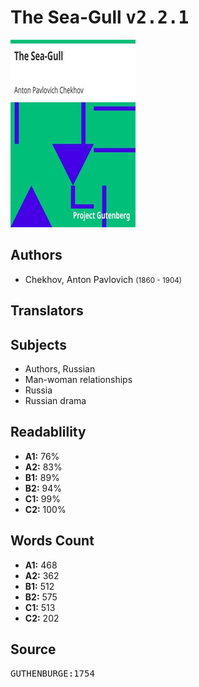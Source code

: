 # The Sea-Gull <kbd>v2.2.1</kbd>

![](./cover.medium.jpg "")

## Authors


 - Chekhov, Anton Pavlovich <small>(1860 - 1904)</small>

## Translators



## Subjects


 - Authors, Russian
 - Man-woman relationships
 - Russia
 - Russian drama

## Readablility


 - **A1:** 76%
 - **A2:** 83%
 - **B1:** 89%
 - **B2:** 94%
 - **C1:** 99%
 - **C2:** 100%

## Words Count


 - **A1:** 468
 - **A2:** 362
 - **B1:** 512
 - **B2:** 575
 - **C1:** 513
 - **C2:** 202

## Source


<kbd>GUTHENBURGE:1754</kbd>
